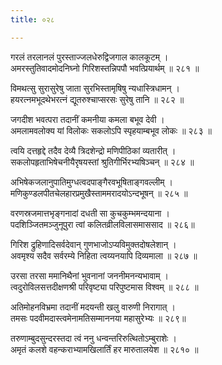 ```yaml
---
title: ०२८

---
```

<div class="audioEmbed"  caption="सीतालक्ष्मी-वाचनम्" src="https://sanskritdocuments.org/sites/completenarayaneeyam/SoundFiles/028/028_01.mp3"></div>


गरलं तरलानलं पुरस्ताज्जलधेरुद्विजगाल कालकूटम् ।  
अमरस्तुतिवादमोदनिघ्नो गिरिशस्तन्निपपौ भवत्प्रियार्थम् ॥ २८१ ॥

<div class="audioEmbed"  caption="सीतालक्ष्मी-वाचनम्" src="https://sanskritdocuments.org/sites/completenarayaneeyam/SoundFiles/028/028_02.mp3"></div>


विमथत्सु सुरासुरेषु जाता सुरभिस्तामृषिषु न्यधास्त्रिधामन् ।  
हयरत्नमभूदथेभरत्नं द्यूतरुश्चाप्सरसः सुरेषु तानि ॥ २८२ ॥

<div class="audioEmbed"  caption="सीतालक्ष्मी-वाचनम्" src="https://sanskritdocuments.org/sites/completenarayaneeyam/SoundFiles/028/028_03.mp3"></div>


जगदीश भवत्परा तदानीं कमनीया कमला बभूव देवी ।  
अमलामवलोक्य यां विलोकः सकलोऽपि स्पृहयाम्बभूव लोकः ॥ २८३ ॥

<div class="audioEmbed"  caption="सीतालक्ष्मी-वाचनम्" src="https://sanskritdocuments.org/sites/completenarayaneeyam/SoundFiles/028/028_04.mp3"></div>


त्वयि दत्तहृद्दे तदैव देव्यै त्रिदशेन्द्रो मणिपीठिकां व्यतारीत् ।  
सकलोपहृताभिषेचनीयैरृषयस्तां श्रुतिगीर्भिरभ्यषिञ्चन् ॥ २८४ ॥

<div class="audioEmbed"  caption="सीतालक्ष्मी-वाचनम्" src="https://sanskritdocuments.org/sites/completenarayaneeyam/SoundFiles/028/028_05.mp3"></div>


अभिषेकजलानुपातिमुग्धत्वदपाङ्गैरवभूषिताङ्गवल्लीम् ।  
मणिकुण्डलपीतचेलहारप्रमुखैस्ताममरादयोऽन्दभूषन् ॥ २८५ ॥

<div class="audioEmbed"  caption="सीतालक्ष्मी-वाचनम्" src="https://sanskritdocuments.org/sites/completenarayaneeyam/SoundFiles/028/028_06.mp3"></div>


वरणस्रजमात्तभृङ्गनादां दधती सा कुचकुम्भमन्दयाना ।  
पदशिञ्जितमञ्जुनूपुरा त्वां कलितव्रीलविलासमाससाद ॥ २८६॥

<div class="audioEmbed"  caption="सीतालक्ष्मी-वाचनम्" src="https://sanskritdocuments.org/sites/completenarayaneeyam/SoundFiles/028/028_07.mp3"></div>


गिरिश द्रुहिणादिसर्वदेवान् गुणभाजोऽप्यविमुक्तदोषलेशान् ।  
अवमृश्य सदैव सर्वरम्ये निहिता त्वय्यनयापि दिव्यमाला ॥ २८७ ॥

<div class="audioEmbed"  caption="सीतालक्ष्मी-वाचनम्" src="https://sanskritdocuments.org/sites/completenarayaneeyam/SoundFiles/028/028_08.mp3"></div>


उरसा तरसा ममानिथैनां भुवनानां जननीमनन्यभावाम् ।  
त्वदुरोविलसत्तदीक्षणश्री परिवृष्ट्या परिपुष्टमास विश्वम् ॥ २८८ ॥

<div class="audioEmbed"  caption="सीतालक्ष्मी-वाचनम्" src="https://sanskritdocuments.org/sites/completenarayaneeyam/SoundFiles/028/028_09.mp3"></div>


अतिमोहनविभ्रमा तदानीं मदयन्ती खलु वारुणी निरागात् ।  
तमसः पदवीमदास्त्वमेनामतिसम्माननया महासुरेभ्यः ॥ २८९॥

<div class="audioEmbed"  caption="सीतालक्ष्मी-वाचनम्" src="https://sanskritdocuments.org/sites/completenarayaneeyam/SoundFiles/028/028_10.mp3"></div>


तरुणाम्बुदसुन्दरस्तदा त्वं ननु धन्वन्तरिरुत्थितोऽम्बुराशेः ।  
अमृतं कलशे वहन्कराभ्यामखिलार्तिं हर मारुतालयेश ॥ २८१० ॥